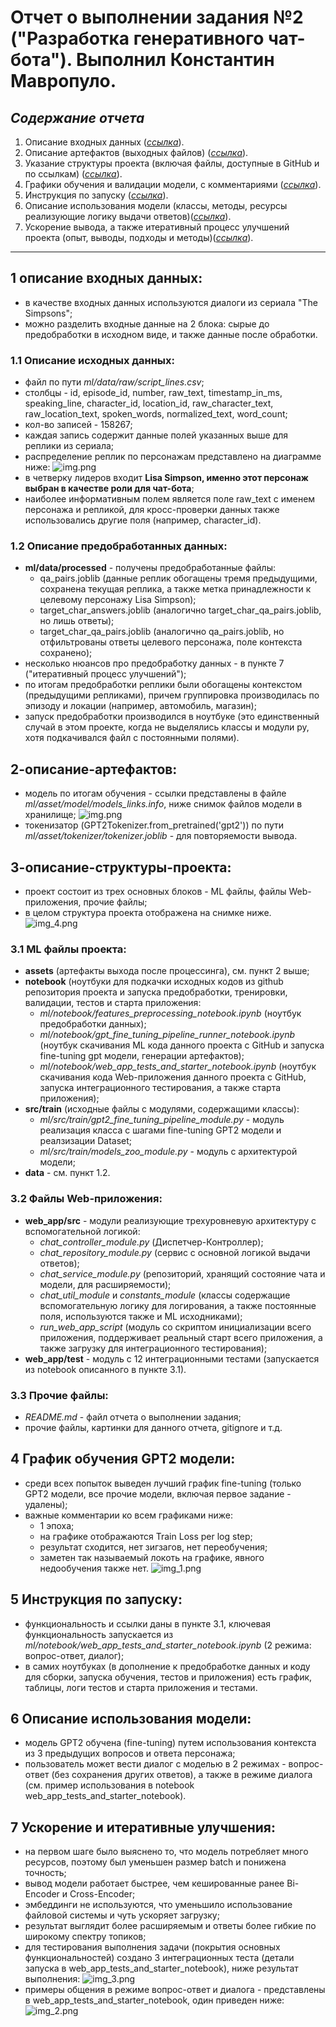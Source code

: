 # Отчет о выполнении задания №2 ("Разработка генеративного чат-бота"). Выполнил Константин Мавропуло.

## ***Содержание отчета***
1. Описание входных данных ([_ссылка_](#1-описание-входных-данных)).
2. Описание артефактов (выходных файлов) ([_ссылка_](#2-описание-артефактов)).
3. Указание структуры проекта (включая файлы, доступные в GitHub и по ссылкам) ([_ссылка_](#3-описание-структуры-проекта)).
4. Графики обучения и валидации модели, с комментариями ([_ссылка_](#4-графики-обучения-GPT2-модели)).
5. Инструкция по запуску ([_ссылка_](#5-инструкция-по-запуску)).
6. Описание использования модели (классы, методы, ресурсы реализующие логику выдачи ответов)([_ссылка_](#6-описание-использования-модели)).
7. Ускорение вывода, а также итеративный процесс улучшений проекта (опыт, выводы, подходы и методы)([_ссылка_](#7-ускорение-и-итеративные-улучшения)).

---

## 1 описание входных данных:
- в качестве входных данных используются диалоги из сериала "The Simpsons";
- можно разделить входные данные на 2 блока: сырые до предобработки в исходном виде, и также данные после обработки.
### 1.1 Описание исходных данных:
- файл по пути *ml/data/raw/script_lines.csv*;
- столбцы - id, episode_id, number, raw_text, timestamp_in_ms, speaking_line, character_id, location_id, raw_character_text, raw_location_text, spoken_words, normalized_text, word_count;
- кол-во записей - 158267;
- каждая запись содержит данные полей указанных выше для реплики из сериала;
- распределение реплик по персонажам представлено на диаграмме ниже:
![img.png](chat_quotes_distribution.png)
- в четверку лидеров входит **Lisa Simpson, именно этот персонаж выбран в качестве роли для чат-бота**;
- наиболее информативным полем является поле raw_text с именем персонажа и репликой, для кросс-проверки данных также использовались другие поля (например, character_id).
### 1.2 Описание предобработанных данных:
- **ml/data/processed** - получены предобработанные файлы:
  - qa_pairs.joblib (данные реплик обогащены тремя предыдущими, сохранена текущая реплика, а также метка принадлежности к целевому персонажу Lisa Simpson);
  - target_char_answers.joblib (аналогично target_char_qa_pairs.joblib, но лишь ответы);
  - target_char_qa_pairs.joblib (аналогично qa_pairs.joblib, но отфильтрованы ответы целевого персонажа, поле контекста сохранено);
- несколько нюансов про предобработку данных - в пункте 7 ("итеративный процесс улучшений");
- по итогам предобработки реплики были обогащены контекстом (предыдущими репликами), причем группировка производилась по эпизоду и локации (например, автомобиль, магазин);
- запуск предобработки производился в ноутбуке (это единственный случай в этом проекте, когда не выделялись классы и модули py, хотя подкачивался файл с постоянными полями).
## 2-описание-артефактов:
- модель по итогам обучения - ссылки представлены в файле *ml/asset/model/models_links.info*, ниже снимок файлов модели в хранилище;
![img.png](img.png)
- токенизатор (GPT2Tokenizer.from_pretrained('gpt2')) по пути *ml/asset/tokenizer/tokenizer.joblib* - для повторяемости вывода.
## 3-описание-структуры-проекта:
- проект состоит из трех основных блоков - ML файлы, файлы Web-приложения, прочие файлы;
- в целом структура проекта отображена на снимке ниже.
![img_4.png](img_4.png)

### 3.1 ML файлы проекта:
- **assets** (артефакты выхода после процессинга), см. пункт 2 выше;
- **notebook** (ноутбуки для подкачки исходных кодов из github репозитория проекта и запуска предобработки, тренировки, валидации, тестов и старта приложения:
  - *ml/notebook/features_preprocessing_notebook.ipynb* (ноутбук предобработки данных);
  - *ml/notebook/gpt_fine_tuning_pipeline_runner_notebook.ipynb* (ноутбук скачивания ML кода данного проекта с GitHub и запуска fine-tuning gpt модели, генерации артефактов);  
  - *ml/notebook/web_app_tests_and_starter_notebook.ipynb* (ноутбук скачивания кода Web-приложения данного проекта с GitHub, запуска интеграционного тестирования, а также старта приложения);
- **src/train** (исходные файлы с модулями, содержащими классы):
  - *ml/src/train/gpt2_fine_tuning_pipeline_module.py* - модуль реализация класса с шагами fine-tuning GPT2 модели и реалзизации Dataset;
  - *ml/src/train/models_zoo_module.py* - модуль с архитектурой модели;
- **data** - см. пункт 1.2.
### 3.2 Файлы Web-приложения:
- **web_app/src** - модули реализующие трехуровневую архитектуру с вспомогательной логикой:
  - *chat_controller_module.py* (Диспетчер-Контроллер);
  - *chat_repository_module.py* (сервис с основной логикой выдачи ответов);
  - *chat_service_module.py* (репозиторий, хранящий состояние чата и модели, для расширяемости);
  - *chat_util_module* и *constants_module* (классы содержащие вспомогательную логику для логирования, а также постоянные поля, используются также и ML исходниками);
  - *run_web_app_script* (модуль со скриптом инициализации всего приложения, поддерживает реальный старт всего приложения, а также загрузку для интеграционного тестирования);
- **web_app/test** - модуль с 12 интеграционными тестами (запускается из notebook описанного в пункте 3.1).
### 3.3 Прочие файлы:
- *README.md* - файл отчета о выполнении задания;
- прочие файлы, картинки для данного отчета, gitignore и т.д.
## 4 График обучения GPT2 модели:
- среди всех попыток выведен лучший график fine-tuning (только GPT2 модели, все прочие модели, включая первое задание - удалены);
- важные комментарии ко всем графиками ниже:
  - 1 эпоха;
  - на графике отображаются Train Loss per log step;
  - результат сходится, нет зигзагов, нет переобучения;
  - заметен так называемый локоть на графике, явного недообучения также нет.
  ![img_1.png](img_1.png)
## 5 Инструкция по запуску:
- функциональность и ссылки даны в пункте 3.1, ключевая функциональность запускается из *ml/notebook/web_app_tests_and_starter_notebook.ipynb* (2 режима: вопрос-ответ, диалог);
- в самих ноутбуках (в дополнение к предобработке данных и коду для сборки, запуска обучения, тестов и приложения) есть график, таблицы, логи тестов и старта приложения и тестами.
## 6 Описание использования модели:
- модель GPT2 обучена (fine-tuning) путем использования контекста из 3 предыдущих вопросов и ответа персонажа;
- пользователь может вести диалог с моделью в 2 режимах - вопрос-ответ (без сохранения других ответов), а также в режиме диалога (см. пример использования в notebook web_app_tests_and_starter_notebook).
## 7 Ускорение и итеративные улучшения:
- на первом шаге было выяснено то, что модель потребляет много ресурсов, поэтому был уменьшен размер batch и понижена точность;
- вывод модели работает быстрее, чем кешированные ранее Bi-Encoder и Cross-Encoder;
- эмбеддинги не используются, что уменьшило использование файловой системы и чуть ускоряет загрузку;
- результат выглядит более расширяемым и ответы более гибкие по широкому спектру топиков;
- для тестирования выполнения задачи (покрытия основных функциональностей) создано 3 интеграционных теста (детали запуска в web_app_tests_and_starter_notebook), ниже результат выполнения:
![img_3.png](img_3.png)
- примеры общения в режиме вопрос-ответ и диалога - представлены в web_app_tests_and_starter_notebook, один приведен ниже:
![img_2.png](img_2.png)



